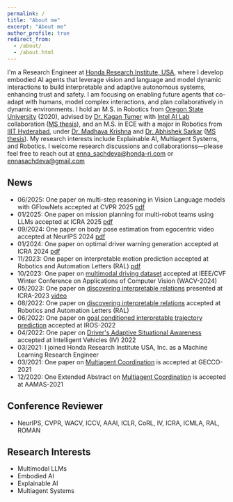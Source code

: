 ```yaml
---
permalink: /
title: "About me"
excerpt: "About me"
author_profile: true
redirect_from: 
  - /about/
  - /about.html
---
```


<!---
<p align="center">
  <img src="https://github.com/EnnaSachdeva/ennasachdeva_roboticist.github.io/blob/master/files/enna_img.png?raw=true" alt="Photo" class="inline"/>
</p>
--->

I'm a Research Engineer at [Honda Research Institute, USA](https://usa.honda-ri.com/), where I develop embodied AI agents that leverage vision and language and model dynamic interactions to build interpretable and adaptive autonomous systems, enhancing trust and safety. I am focusing on enabling future agents that co-adapt with humans, model complex interactions, and plan collaboratively in dynamic environments. I hold an M.S. in Robotics from [Oregon State University](https://robotics.oregonstate.edu/) (2020), advised by [Dr. Kagan Tumer](http://web.engr.oregonstate.edu/~ktumer/) with [Intel AI Lab](https://www.intel.com/content/www/us/en/artificial-intelligence/researchers.html) collaboration ([MS thesis](https://ir.library.oregonstate.edu/concern/graduate_thesis_or_dissertations/44558m99c)), and an M.S. in ECE with a major in Robotics from [IIIT Hyderabad](https://www.iiit.ac.in/), under [Dr. Madhava Krishna](https://faculty.iiit.ac.in/~mkrishna/) and [Dr. Abhishek Sarkar](https://www.researchgate.net/profile/Abhishek_Sarkar4) ([MS thesis](https://www.google.com/url?sa=t&rct=j&q=&esrc=s&source=web&cd=&ved=2ahUKEwiI-JWR-8vuAhWFtJ4KHVa7Az4QFjAAegQIBBAC&url=http%3A%2F%2Fweb2py.iiit.ac.in%2Fresearch_centres%2Fpublications%2Fdownload%2Fmastersthesis.pdf.8500de55f6080e24.6d61696e2e706466.pdf&usg=AOvVaw124iKWYTP-f_KY_OKCL4V4for)). My research interests include Explainable AI, Multiagent Systems, and Robotics. I welcome research discussions and collaborationss—please feel free to reach out at [enna_sachdeva@honda-ri.com](enna_sachdeva@honda-ri.com) or [ennasachdeva@gmail.com](ennasachdeva@gmail.com)

## News
* 06/2025: One paper on multi-step reasoning in Vision Language models with GFlowNets accepted at CVPR 2025 [pdf](https://openaccess.thecvf.com/content/CVPR2025/html/Kang_GFlowVLM_Enhancing_Multi-step_Reasoning_in_Vision-Language_Models_with_Generative_Flow_CVPR_2025_paper.html)
* 01/2025: One paper on mission planning for multi-robot teams using LLMs accepted at ICRA 2025 [pdf](https://arxiv.org/pdf/2501.16539)
* 09/2024: One paper on body pose estimation from egocentric video accepted at NeurIPS 2024 [pdf](https://proceedings.neurips.cc/paper_files/paper/2024/file/633b0e871a48d542280c3ad03928e60d-Paper-Conference.pdf) 
* 01/2024: One paper on optimal driver warning generation accepted at ICRA 2024 [pdf](https://ieeexplore.ieee.org/abstract/document/10611250) 
* 11/2023: One paper on interpretable motion prediction accepted at Robotics and Automation Letters (RAL) [pdf](https://ieeexplore.ieee.org/abstract/document/10356778)
* 10/2023: One paper on [multimodal driving dataset](https://arxiv.org/abs/2309.06597) accepted at IEEE/CVF Winter Conference on Applications of Computer Vision (WACV-2024)
* 05/2023: One paper on [discovering interpretable relations](https://ieeexplore.ieee.org/document/9894686) presented at ICRA-2023 [video](https://www.youtube.com/watch?v=tq-yprh-AGY) 
* 08/2022: One paper on [discovering interpretable relations](https://ieeexplore.ieee.org/document/9894686) accepted at Robotics and Automation Letters (RAL)
* 06/2022: One paper on [goal conditioned interpretable trajectory prediction](https://arxiv.org/pdf/2203.15112.pdf) accepted at IROS-2022
* 04/2022: One paper on [Driver's Adaptive Situational Awareness](https://ieeexplore.ieee.org/document/9894686) accepted at Intelligent Vehicles (IV) 2022
* 03/2021: I joined Honda Research Institute USA, Inc. as a Machine Learning Research Engineer 
* 03/2021: One paper on [Multiagent Coordination](https://dl.acm.org/doi/10.1145/3449639.3459387) is accepted at GECCO-2021
* 12/2020: One Extended Abstract on [Multiagent Coordination](https://www.ifaamas.org/Proceedings/aamas2021/pdfs/p1637.pdf) is accepted at AAMAS-2021

## Conference Reviewer
* NeurIPS, CVPR, WACV, ICCV, AAAI, ICLR, CoRL, IV, ICRA, ICMLA, RAL, ROMAN

## Research Interests
* Multimodal LLMs
* Embodied AI
* Explainable AI
* Multiagent Systems


